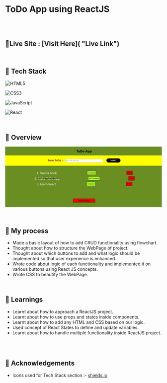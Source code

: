 # ToDo App using ReactJS
<br>
<br> 

## 📌Live Site : [Visit Here]( "Live Link")

<br>

## 📌 Tech Stack
![HTML5](https://img.shields.io/badge/html5-%23E34F26.svg?style=for-the-badge&logo=html5&logoColor=white)

![CSS3](https://img.shields.io/badge/css3-%231572B6.svg?style=for-the-badge&logo=css3&logoColor=white)

![JavaScript](https://img.shields.io/badge/javascript-%23323330.svg?style=for-the-badge&logo=javascript&logoColor=%23F7DF1E)

![React](https://img.shields.io/badge/react-%2320232a.svg?style=for-the-badge&logo=react&logoColor=%2361DAFB)

<br>

## 📌 Overview
![First page screenshot](./assets/screenshot/todo-ss.PNG)

<br>

## 📌 My process

- Made a basic layout of how to add CRUD functionality using flowchart.
- Thought about how to structure the WebPage of project.
- Thought about which buttons to add and what logic should be implemented so that user experience is enhanced.
- Wrote code about logic of each functionality and implemented it on various buttons using React JS concepts.
- Wrote CSS to beautify the WebPage.

<br>

## 📌 Learnings

- Learnt about how to approach a ReactJS project.
- Learnt about how to use props and states inside components.
- Learnt about how to add any HTML and CSS based on our logic.
- Used concept of React States to define and update variables.
- Learnt about how to handle multiple functionality inside ReactJS project.

<br>

<br>

## 📌 Acknowledgements

- Icons used for Tech Stack section :- [shields.io](https://img.shields.io)



